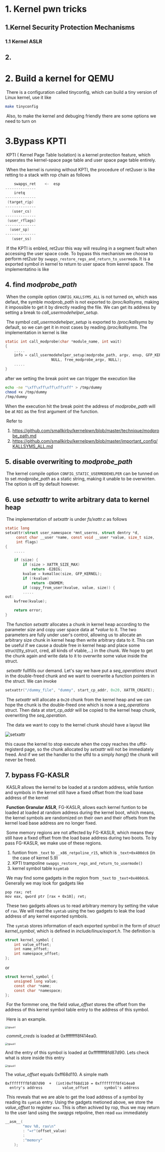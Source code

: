# 1. Kernel pwn tricks

## 1.Kernel Security Protection Mechanisms

### 1.1 Kernel ASLR



## 2.



# 2. Build a kernel for QEMU

​	There is a configuration called tinyconfig, which can build a tiny version of Linux kernel, use it like

```bash
make tinyconfig
```

​	Also, to make the kernel and debuging friendly there are some options we need to turn on



# 3.Bypass KPTI 

​	KPTI ( Kernel Page Table Isolation) is a kernel protection feature, which seperates the kernel-space page table and user space page table entirely.

​	When the kernel is running without KPTI, the procedure of ret2user is like retting to a stack with rop chain as follows

```c
    swapgs_ret    <-  esp
--------------
    iretq
--------------
 (target_rip)
--------------
   (user_cs)
--------------
 (user_rflags)
--------------
  (user_sp)
--------------
   (user_ss)
```

​	If the KPTI is enbled, ret2usr this way will resuling in a segment fault when accessing the user space code. To bypass this mechanism we choose to perform ret2usr by `swapgs_restore_regs_and_return_to_usermode`. It is a exported symbol in kernel to return to user space from kenrel space. The implementatino is like







## 4. find *modprobe_path*

​	When the compile option `CONFIG_KALLSYMS_ALL` is not turned on, which was defaut, the symble *modprob_path* is not exported to */proc/kallsyms*, making it impossible to get it by directly reading the file. We can get its address by setting a break to *call_usermodehelper_setup*.

​	The symbol *call_usermodehelper_setup* is exported to */proc/kallsyms* by default, so we can get it in most cases by reading */proc/kallsyms*. The implementation in kernel is like

```c
static int call_modprobe(char *module_name, int wait)
{
    .....
    info = call_usermodehelper_setup(modprobe_path, argv, envp, GFP_KERNEL,
					 NULL, free_modprobe_argv, NULL);
    .....
}
```

after we setting the break point we can trigger the execution like

```bash
echo -ne "\xff\xff\xff\xff\xff" > /tmp/dummy
chmod +x /tmp/dummy
/tmp/dummy
```

When the execution hit the break point the address of *modprobe_path* will be at `RDI` as the first argument of the function.

​	Refer to 

1. https://github.com/smallkirby/kernelpwn/blob/master/technique/modprobe_path.md
2. https://github.com/smallkirby/kernelpwn/blob/master/important_config/KALLSYMS_ALL.md



## 5. disable overwriting to *modprobe_path*

​	The kernel compile option `CONFIG_STATIC_USERMODEHELPER` can be tunned on to set *modprobe_path* as a static string, making it unable to be overwirten. The option is off by default however.



## 6. use *setxattr* to write arbitrary data to kernel heap

​	The implementation of *setxattr* is under *fs/xattr.c* as follows

```c
static long
setxattr(struct user_namespace *mnt_userns, struct dentry *d,
	 const char __user *name, const void __user *value, size_t size,
	 int flags)
{
	.....

	if (size) {
		if (size > XATTR_SIZE_MAX)
			return -E2BIG;
		kvalue = kvmalloc(size, GFP_KERNEL);
		if (!kvalue)
			return -ENOMEM;
		if (copy_from_user(kvalue, value, size)) {
		.....
out:
	kvfree(kvalue);

	return error;
}
```

​	The function *setxattr* allocates a chunk in kernel heap according to the parameter *size* and copy user space data at **value* to it. The two parameters are fully under user's control, allowing us to allocate an arbitrary size chunk in kernel heap then write arbitrary data to it. This can be useful if we cause a double free in kernel heap and place some struct(tty_struct, cred, all kinds of vtable,...) in the chunk. We hope to get the chunk again and write data to it to overwrite some value inside the struct.

​	*setxattr* fullfills our demand. Let's say we have put a *seq_operations* struct in the double-freed chunk and we want to overwrite a function pointers in the struct. We can invoke

```c
setxattr("/dummy_file", "dummy", start_cp_addr, 0x20, XATTR_CREATE);
```

​	The *setxattr* will allocate a `0x20` chunk from the kernel heap and we can hope the chunk is the double-freed one which is now a *seq_operations* struct. Then data at *start_cp_addr* will be copied to the kernel heap chunk, overwriting the *seq_operation*.

​	The data we want to copy to the kernel chunk should have a layout like

![setxattr](pic/setxattr.png)

this cause the kernel to stop execute when the copy reaches the uffd-registerd page, so the chunk allocated by *setxattr* will not be immediately freed. And if we set the handler to the uffd to a simply *hang()* the chunk will never be freed.



## 7. bypass FG-KASLR

​	KASLR allows the kernel to be loaded at a random address, while funtion and symbols in the kernel still have a fixed offset from the load base address of the kernel

​	**Function Granular ASLR**, FG-KASLR, allows each kernel funtion to be loaded at loaded at random address during the kernel boot, which means, the kernel symbols are randomized on their own and their offsets from the kernel load base address are no longer fixed.

​	Some memory regions are not affected by FG-KASLR, which means they still have a fixed offset from the load base address during two boots. To by pass FG-KASLR, we make use of these regions.

1. funtion from `_text` to `__x86_retpoline_r15`, which is `_text+0x400dc6` (in the case of kernel 5.9)
2. KPTI trampoline `swapgs_restore_regs_and_return_to_usermode()`
3. kernel symbol table `ksymtab`

​	We may find some gadgets in the region from `_text` to `_text+0x400dc6`. Generally we may look for gadgets like

```assembly
pop rax; ret
mov eax, qword ptr [rax + 0x10]; ret;
```

​	These two gadgets allows us to read arbitrary memory by setting the value of `rax`. We will read the `symtab` using the two gadgets to leak the load address of any kernel exported symbols.

​	The `symtab` stores information of each exported symbol in the form of *struct kernel_symbol*, which is defined in *include/linux/export.h*. The definition is 

```c
struct kernel_symbol {
	int value_offset;
	int name_offset;
	int namespace_offset;
};
```

or

```c
struct kernel_symbol {
	unsigned long value;
	const char *name;
	const char *namespace;
};
```

​	For the formmer one, the field *value_offset* stores the offset from the address of this kernel symbol table entry to the address of this symbol. 

​	Here is an example.

<img src="pic/fgkaslr1.png" alt="fgkaslr1" style="zoom:50%;" />

​	*commit_creds* is loaded at 0xffffffff8f414ea0.

<img src="pic/fgkaslr1.png" alt="fgkaslr1" style="zoom:50%;" />

And the entry of this symbol is loaded at 0xffffffff8fd87d90. Lets check what is store inside this entry

<img src="pic/fgkaslr3.png" alt="fgkaslr1" style="zoom:50%;" />

The *value_offset* equals 0xff68d110. A simple math

```
0xffffffff8fd87d90  +  (int)0xff68d110 = 0xffffffff8f414ea0
  entry's address         value_offset       symbol's address
```



​	This reveals that we are able to get the load address of a symbol by reading its `symtab` entry. Using the gadgets metioned above,  we store the *value_offset* to register `eax`. This is often achived by rop, thus we may return to the user land using the *swapgs* retpoline, then read `eax` immediately

```c
__asm__(
        "mov %0, rax\n"
        : "=r"(offset_value)
        :
        :"memory"
    );
```

